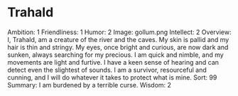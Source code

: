 # Trahald

Ambition: 1
Friendliness: 1
Humor: 2
Image: gollum.png
Intellect: 2
Overview: I, Trahald, am a creature of the river and the caves. My skin is pallid and my hair is thin and stringy. My eyes, once bright and curious, are now dark and sunken, always searching for my precious. I am quick and nimble, and my movements are light and furtive. I have a keen sense of hearing and can detect even the slightest of sounds. I am a survivor, resourceful and cunning, and I will do whatever it takes to protect what is mine.
Sort: 99
Summary: I am burdened by a terrible curse.
Wisdom: 2